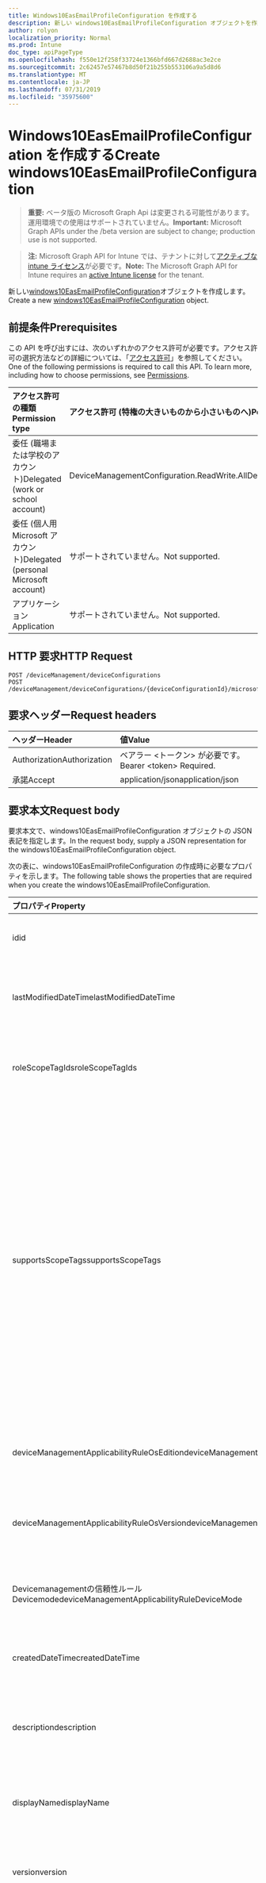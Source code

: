 ```yaml
---
title: Windows10EasEmailProfileConfiguration を作成する
description: 新しい windows10EasEmailProfileConfiguration オブジェクトを作成します。
author: rolyon
localization_priority: Normal
ms.prod: Intune
doc_type: apiPageType
ms.openlocfilehash: f550e12f258f33724e1366bfd667d2688ac3e2ce
ms.sourcegitcommit: 2c62457e57467b8d50f21b255b553106a9a5d8d6
ms.translationtype: MT
ms.contentlocale: ja-JP
ms.lasthandoff: 07/31/2019
ms.locfileid: "35975600"
---
```

# <a name="create-windows10easemailprofileconfiguration"></a><span data-ttu-id="b0303-103">Windows10EasEmailProfileConfiguration を作成する</span><span class="sxs-lookup"><span data-stu-id="b0303-103">Create windows10EasEmailProfileConfiguration</span></span>

> <span data-ttu-id="b0303-104">**重要:** ベータ版の Microsoft Graph Api は変更される可能性があります。運用環境での使用はサポートされていません。</span><span class="sxs-lookup"><span data-stu-id="b0303-104">**Important:** Microsoft Graph APIs under the /beta version are subject to change; production use is not supported.</span></span>

> <span data-ttu-id="b0303-105">**注:** Microsoft Graph API for Intune では、テナントに対して[アクティブな intune ライセンス](https://go.microsoft.com/fwlink/?linkid=839381)が必要です。</span><span class="sxs-lookup"><span data-stu-id="b0303-105">**Note:** The Microsoft Graph API for Intune requires an [active Intune license](https://go.microsoft.com/fwlink/?linkid=839381) for the tenant.</span></span>

<span data-ttu-id="b0303-106">新しい[windows10EasEmailProfileConfiguration](../resources/intune-deviceconfig-windows10easemailprofileconfiguration.md)オブジェクトを作成します。</span><span class="sxs-lookup"><span data-stu-id="b0303-106">Create a new [windows10EasEmailProfileConfiguration](../resources/intune-deviceconfig-windows10easemailprofileconfiguration.md) object.</span></span>

## <a name="prerequisites"></a><span data-ttu-id="b0303-107">前提条件</span><span class="sxs-lookup"><span data-stu-id="b0303-107">Prerequisites</span></span>
<span data-ttu-id="b0303-p101">この API を呼び出すには、次のいずれかのアクセス許可が必要です。アクセス許可の選択方法などの詳細については、「[アクセス許可](/graph/permissions-reference)」を参照してください。</span><span class="sxs-lookup"><span data-stu-id="b0303-p101">One of the following permissions is required to call this API. To learn more, including how to choose permissions, see [Permissions](/graph/permissions-reference).</span></span>

|<span data-ttu-id="b0303-110">アクセス許可の種類</span><span class="sxs-lookup"><span data-stu-id="b0303-110">Permission type</span></span>|<span data-ttu-id="b0303-111">アクセス許可 (特権の大きいものから小さいものへ)</span><span class="sxs-lookup"><span data-stu-id="b0303-111">Permissions (from most to least privileged)</span></span>|
|:---|:---|
|<span data-ttu-id="b0303-112">委任 (職場または学校のアカウント)</span><span class="sxs-lookup"><span data-stu-id="b0303-112">Delegated (work or school account)</span></span>|<span data-ttu-id="b0303-113">DeviceManagementConfiguration.ReadWrite.All</span><span class="sxs-lookup"><span data-stu-id="b0303-113">DeviceManagementConfiguration.ReadWrite.All</span></span>|
|<span data-ttu-id="b0303-114">委任 (個人用 Microsoft アカウント)</span><span class="sxs-lookup"><span data-stu-id="b0303-114">Delegated (personal Microsoft account)</span></span>|<span data-ttu-id="b0303-115">サポートされていません。</span><span class="sxs-lookup"><span data-stu-id="b0303-115">Not supported.</span></span>|
|<span data-ttu-id="b0303-116">アプリケーション</span><span class="sxs-lookup"><span data-stu-id="b0303-116">Application</span></span>|<span data-ttu-id="b0303-117">サポートされていません。</span><span class="sxs-lookup"><span data-stu-id="b0303-117">Not supported.</span></span>|

## <a name="http-request"></a><span data-ttu-id="b0303-118">HTTP 要求</span><span class="sxs-lookup"><span data-stu-id="b0303-118">HTTP Request</span></span>
<!-- {
  "blockType": "ignored"
}
-->
``` http
POST /deviceManagement/deviceConfigurations
POST /deviceManagement/deviceConfigurations/{deviceConfigurationId}/microsoft.graph.windowsDomainJoinConfiguration/networkAccessConfigurations
```

## <a name="request-headers"></a><span data-ttu-id="b0303-119">要求ヘッダー</span><span class="sxs-lookup"><span data-stu-id="b0303-119">Request headers</span></span>
|<span data-ttu-id="b0303-120">ヘッダー</span><span class="sxs-lookup"><span data-stu-id="b0303-120">Header</span></span>|<span data-ttu-id="b0303-121">値</span><span class="sxs-lookup"><span data-stu-id="b0303-121">Value</span></span>|
|:---|:---|
|<span data-ttu-id="b0303-122">Authorization</span><span class="sxs-lookup"><span data-stu-id="b0303-122">Authorization</span></span>|<span data-ttu-id="b0303-123">ベアラー &lt;トークン&gt; が必要です。</span><span class="sxs-lookup"><span data-stu-id="b0303-123">Bearer &lt;token&gt; Required.</span></span>|
|<span data-ttu-id="b0303-124">承諾</span><span class="sxs-lookup"><span data-stu-id="b0303-124">Accept</span></span>|<span data-ttu-id="b0303-125">application/json</span><span class="sxs-lookup"><span data-stu-id="b0303-125">application/json</span></span>|

## <a name="request-body"></a><span data-ttu-id="b0303-126">要求本文</span><span class="sxs-lookup"><span data-stu-id="b0303-126">Request body</span></span>
<span data-ttu-id="b0303-127">要求本文で、windows10EasEmailProfileConfiguration オブジェクトの JSON 表記を指定します。</span><span class="sxs-lookup"><span data-stu-id="b0303-127">In the request body, supply a JSON representation for the windows10EasEmailProfileConfiguration object.</span></span>

<span data-ttu-id="b0303-128">次の表に、windows10EasEmailProfileConfiguration の作成時に必要なプロパティを示します。</span><span class="sxs-lookup"><span data-stu-id="b0303-128">The following table shows the properties that are required when you create the windows10EasEmailProfileConfiguration.</span></span>

|<span data-ttu-id="b0303-129">プロパティ</span><span class="sxs-lookup"><span data-stu-id="b0303-129">Property</span></span>|<span data-ttu-id="b0303-130">型</span><span class="sxs-lookup"><span data-stu-id="b0303-130">Type</span></span>|<span data-ttu-id="b0303-131">説明</span><span class="sxs-lookup"><span data-stu-id="b0303-131">Description</span></span>|
|:---|:---|:---|
|<span data-ttu-id="b0303-132">id</span><span class="sxs-lookup"><span data-stu-id="b0303-132">id</span></span>|<span data-ttu-id="b0303-133">文字列</span><span class="sxs-lookup"><span data-stu-id="b0303-133">String</span></span>|<span data-ttu-id="b0303-134">エンティティのキー。</span><span class="sxs-lookup"><span data-stu-id="b0303-134">Key of the entity.</span></span> <span data-ttu-id="b0303-135">[deviceConfiguration](../resources/intune-deviceconfig-deviceconfiguration.md) から継承します</span><span class="sxs-lookup"><span data-stu-id="b0303-135">Inherited from [deviceConfiguration](../resources/intune-deviceconfig-deviceconfiguration.md)</span></span>|
|<span data-ttu-id="b0303-136">lastModifiedDateTime</span><span class="sxs-lookup"><span data-stu-id="b0303-136">lastModifiedDateTime</span></span>|<span data-ttu-id="b0303-137">DateTimeOffset</span><span class="sxs-lookup"><span data-stu-id="b0303-137">DateTimeOffset</span></span>|<span data-ttu-id="b0303-138">オブジェクトの最終更新の DateTime。</span><span class="sxs-lookup"><span data-stu-id="b0303-138">DateTime the object was last modified.</span></span> <span data-ttu-id="b0303-139">[deviceConfiguration](../resources/intune-deviceconfig-deviceconfiguration.md) から継承します</span><span class="sxs-lookup"><span data-stu-id="b0303-139">Inherited from [deviceConfiguration](../resources/intune-deviceconfig-deviceconfiguration.md)</span></span>|
|<span data-ttu-id="b0303-140">roleScopeTagIds</span><span class="sxs-lookup"><span data-stu-id="b0303-140">roleScopeTagIds</span></span>|<span data-ttu-id="b0303-141">文字列コレクション</span><span class="sxs-lookup"><span data-stu-id="b0303-141">String collection</span></span>|<span data-ttu-id="b0303-142">このエンティティインスタンスの範囲タグのリスト。</span><span class="sxs-lookup"><span data-stu-id="b0303-142">List of Scope Tags for this Entity instance.</span></span> <span data-ttu-id="b0303-143">[deviceConfiguration](../resources/intune-deviceconfig-deviceconfiguration.md) から継承します</span><span class="sxs-lookup"><span data-stu-id="b0303-143">Inherited from [deviceConfiguration](../resources/intune-deviceconfig-deviceconfiguration.md)</span></span>|
|<span data-ttu-id="b0303-144">supportsScopeTags</span><span class="sxs-lookup"><span data-stu-id="b0303-144">supportsScopeTags</span></span>|<span data-ttu-id="b0303-145">Boolean</span><span class="sxs-lookup"><span data-stu-id="b0303-145">Boolean</span></span>|<span data-ttu-id="b0303-146">基になるデバイス構成がスコープタグの割り当てをサポートしているかどうかを示します。</span><span class="sxs-lookup"><span data-stu-id="b0303-146">Indicates whether or not the underlying Device Configuration supports the assignment of scope tags.</span></span> <span data-ttu-id="b0303-147">この値が false である場合、ScopeTags プロパティへの割り当ては許可されません。エンティティは、スコープを持つユーザーには表示されません。</span><span class="sxs-lookup"><span data-stu-id="b0303-147">Assigning to the ScopeTags property is not allowed when this value is false and entities will not be visible to scoped users.</span></span> <span data-ttu-id="b0303-148">これは Silverlight で作成された従来のポリシーに対して実行され、Azure ポータルでポリシーを削除して再作成することによって解決できます。</span><span class="sxs-lookup"><span data-stu-id="b0303-148">This occurs for Legacy policies created in Silverlight and can be resolved by deleting and recreating the policy in the Azure Portal.</span></span> <span data-ttu-id="b0303-149">このプロパティに値を設定するには、 SetExtrusionDirection メソッドを適用します。</span><span class="sxs-lookup"><span data-stu-id="b0303-149">This property is read-only.</span></span> <span data-ttu-id="b0303-150">[deviceConfiguration](../resources/intune-deviceconfig-deviceconfiguration.md) から継承します</span><span class="sxs-lookup"><span data-stu-id="b0303-150">Inherited from [deviceConfiguration](../resources/intune-deviceconfig-deviceconfiguration.md)</span></span>|
|<span data-ttu-id="b0303-151">deviceManagementApplicabilityRuleOsEdition</span><span class="sxs-lookup"><span data-stu-id="b0303-151">deviceManagementApplicabilityRuleOsEdition</span></span>|[<span data-ttu-id="b0303-152">deviceManagementApplicabilityRuleOsEdition</span><span class="sxs-lookup"><span data-stu-id="b0303-152">deviceManagementApplicabilityRuleOsEdition</span></span>](../resources/intune-deviceconfig-devicemanagementapplicabilityruleosedition.md)|<span data-ttu-id="b0303-153">このポリシーの OS エディションの適用。</span><span class="sxs-lookup"><span data-stu-id="b0303-153">The OS edition applicability for this Policy.</span></span> <span data-ttu-id="b0303-154">[deviceConfiguration](../resources/intune-deviceconfig-deviceconfiguration.md) から継承します</span><span class="sxs-lookup"><span data-stu-id="b0303-154">Inherited from [deviceConfiguration](../resources/intune-deviceconfig-deviceconfiguration.md)</span></span>|
|<span data-ttu-id="b0303-155">deviceManagementApplicabilityRuleOsVersion</span><span class="sxs-lookup"><span data-stu-id="b0303-155">deviceManagementApplicabilityRuleOsVersion</span></span>|[<span data-ttu-id="b0303-156">deviceManagementApplicabilityRuleOsVersion</span><span class="sxs-lookup"><span data-stu-id="b0303-156">deviceManagementApplicabilityRuleOsVersion</span></span>](../resources/intune-deviceconfig-devicemanagementapplicabilityruleosversion.md)|<span data-ttu-id="b0303-157">このポリシーの OS バージョン適用ルール。</span><span class="sxs-lookup"><span data-stu-id="b0303-157">The OS version applicability rule for this Policy.</span></span> <span data-ttu-id="b0303-158">[deviceConfiguration](../resources/intune-deviceconfig-deviceconfiguration.md) から継承します</span><span class="sxs-lookup"><span data-stu-id="b0303-158">Inherited from [deviceConfiguration](../resources/intune-deviceconfig-deviceconfiguration.md)</span></span>|
|<span data-ttu-id="b0303-159">Devicemanagementの信頼性ルール Devicemode</span><span class="sxs-lookup"><span data-stu-id="b0303-159">deviceManagementApplicabilityRuleDeviceMode</span></span>|[<span data-ttu-id="b0303-160">Devicemanagementの信頼性ルール Devicemode</span><span class="sxs-lookup"><span data-stu-id="b0303-160">deviceManagementApplicabilityRuleDeviceMode</span></span>](../resources/intune-deviceconfig-devicemanagementapplicabilityruledevicemode.md)|<span data-ttu-id="b0303-161">このポリシーのデバイスモード適用ルール。</span><span class="sxs-lookup"><span data-stu-id="b0303-161">The device mode applicability rule for this Policy.</span></span> <span data-ttu-id="b0303-162">[deviceConfiguration](../resources/intune-deviceconfig-deviceconfiguration.md) から継承します</span><span class="sxs-lookup"><span data-stu-id="b0303-162">Inherited from [deviceConfiguration](../resources/intune-deviceconfig-deviceconfiguration.md)</span></span>|
|<span data-ttu-id="b0303-163">createdDateTime</span><span class="sxs-lookup"><span data-stu-id="b0303-163">createdDateTime</span></span>|<span data-ttu-id="b0303-164">DateTimeOffset</span><span class="sxs-lookup"><span data-stu-id="b0303-164">DateTimeOffset</span></span>|<span data-ttu-id="b0303-165">オブジェクトが作成された DateTime。</span><span class="sxs-lookup"><span data-stu-id="b0303-165">DateTime the object was created.</span></span> <span data-ttu-id="b0303-166">[deviceConfiguration](../resources/intune-deviceconfig-deviceconfiguration.md) から継承します</span><span class="sxs-lookup"><span data-stu-id="b0303-166">Inherited from [deviceConfiguration](../resources/intune-deviceconfig-deviceconfiguration.md)</span></span>|
|<span data-ttu-id="b0303-167">description</span><span class="sxs-lookup"><span data-stu-id="b0303-167">description</span></span>|<span data-ttu-id="b0303-168">String</span><span class="sxs-lookup"><span data-stu-id="b0303-168">String</span></span>|<span data-ttu-id="b0303-169">管理者が指定した、デバイス構成についての説明。</span><span class="sxs-lookup"><span data-stu-id="b0303-169">Admin provided description of the Device Configuration.</span></span> <span data-ttu-id="b0303-170">[deviceConfiguration](../resources/intune-deviceconfig-deviceconfiguration.md) から継承します</span><span class="sxs-lookup"><span data-stu-id="b0303-170">Inherited from [deviceConfiguration](../resources/intune-deviceconfig-deviceconfiguration.md)</span></span>|
|<span data-ttu-id="b0303-171">displayName</span><span class="sxs-lookup"><span data-stu-id="b0303-171">displayName</span></span>|<span data-ttu-id="b0303-172">String</span><span class="sxs-lookup"><span data-stu-id="b0303-172">String</span></span>|<span data-ttu-id="b0303-173">管理者が指定した、デバイス構成の名前。</span><span class="sxs-lookup"><span data-stu-id="b0303-173">Admin provided name of the device configuration.</span></span> <span data-ttu-id="b0303-174">[deviceConfiguration](../resources/intune-deviceconfig-deviceconfiguration.md) から継承します</span><span class="sxs-lookup"><span data-stu-id="b0303-174">Inherited from [deviceConfiguration](../resources/intune-deviceconfig-deviceconfiguration.md)</span></span>|
|<span data-ttu-id="b0303-175">version</span><span class="sxs-lookup"><span data-stu-id="b0303-175">version</span></span>|<span data-ttu-id="b0303-176">Int32</span><span class="sxs-lookup"><span data-stu-id="b0303-176">Int32</span></span>|<span data-ttu-id="b0303-177">デバイス構成のバージョン。</span><span class="sxs-lookup"><span data-stu-id="b0303-177">Version of the device configuration.</span></span> <span data-ttu-id="b0303-178">[deviceConfiguration](../resources/intune-deviceconfig-deviceconfiguration.md) から継承します</span><span class="sxs-lookup"><span data-stu-id="b0303-178">Inherited from [deviceConfiguration](../resources/intune-deviceconfig-deviceconfiguration.md)</span></span>|
|<span data-ttu-id="b0303-179">usernameSource</span><span class="sxs-lookup"><span data-stu-id="b0303-179">usernameSource</span></span>|[<span data-ttu-id="b0303-180">userEmailSource</span><span class="sxs-lookup"><span data-stu-id="b0303-180">userEmailSource</span></span>](../resources/intune-deviceconfig-useremailsource.md)|<span data-ttu-id="b0303-181">ユーザー名属性。 AAD から選択され、デバイスにインストールする前にこのプロファイルに挿入されます。</span><span class="sxs-lookup"><span data-stu-id="b0303-181">Username attribute that is picked from AAD and injected into this profile before installing on the device.</span></span> <span data-ttu-id="b0303-182">[EasEmailProfileConfigurationBase](../resources/intune-deviceconfig-easemailprofileconfigurationbase.md)から継承されます。</span><span class="sxs-lookup"><span data-stu-id="b0303-182">Inherited from [easEmailProfileConfigurationBase](../resources/intune-deviceconfig-easemailprofileconfigurationbase.md).</span></span> <span data-ttu-id="b0303-183">可能な値は、`userPrincipalName`、`primarySmtpAddress` です。</span><span class="sxs-lookup"><span data-stu-id="b0303-183">Possible values are: `userPrincipalName`, `primarySmtpAddress`.</span></span>|
|<span data-ttu-id="b0303-184">usernameAADSource</span><span class="sxs-lookup"><span data-stu-id="b0303-184">usernameAADSource</span></span>|[<span data-ttu-id="b0303-185">usernameSource</span><span class="sxs-lookup"><span data-stu-id="b0303-185">usernameSource</span></span>](../resources/intune-deviceconfig-usernamesource.md)|<span data-ttu-id="b0303-186">メールプロファイルのユーザー名を取得するために使用される AAD フィールドの名前。</span><span class="sxs-lookup"><span data-stu-id="b0303-186">Name of the AAD field, that will be used to retrieve UserName for email profile.</span></span> <span data-ttu-id="b0303-187">[EasEmailProfileConfigurationBase](../resources/intune-deviceconfig-easemailprofileconfigurationbase.md)から継承されます。</span><span class="sxs-lookup"><span data-stu-id="b0303-187">Inherited from [easEmailProfileConfigurationBase](../resources/intune-deviceconfig-easemailprofileconfigurationbase.md).</span></span> <span data-ttu-id="b0303-188">可能な値は、`userPrincipalName`、`primarySmtpAddress`、`samAccountName` です。</span><span class="sxs-lookup"><span data-stu-id="b0303-188">Possible values are: `userPrincipalName`, `primarySmtpAddress`, `samAccountName`.</span></span>|
|<span data-ttu-id="b0303-189">userDomainNameSource</span><span class="sxs-lookup"><span data-stu-id="b0303-189">userDomainNameSource</span></span>|[<span data-ttu-id="b0303-190">domainNameSource</span><span class="sxs-lookup"><span data-stu-id="b0303-190">domainNameSource</span></span>](../resources/intune-deviceconfig-domainnamesource.md)|<span data-ttu-id="b0303-191">UserDomainname 属性。 AAD から選択され、デバイスにインストールする前にこのプロファイルに挿入されます。</span><span class="sxs-lookup"><span data-stu-id="b0303-191">UserDomainname attribute that is picked from AAD and injected into this profile before installing on the device.</span></span> <span data-ttu-id="b0303-192">[EasEmailProfileConfigurationBase](../resources/intune-deviceconfig-easemailprofileconfigurationbase.md)から継承されます。</span><span class="sxs-lookup"><span data-stu-id="b0303-192">Inherited from [easEmailProfileConfigurationBase](../resources/intune-deviceconfig-easemailprofileconfigurationbase.md).</span></span> <span data-ttu-id="b0303-193">可能な値は、`fullDomainName`、`netBiosDomainName` です。</span><span class="sxs-lookup"><span data-stu-id="b0303-193">Possible values are: `fullDomainName`, `netBiosDomainName`.</span></span>|
|<span data-ttu-id="b0303-194">customDomainName</span><span class="sxs-lookup"><span data-stu-id="b0303-194">customDomainName</span></span>|<span data-ttu-id="b0303-195">String</span><span class="sxs-lookup"><span data-stu-id="b0303-195">String</span></span>|<span data-ttu-id="b0303-196">デバイスにインストールする前に電子メールプロファイルを生成するときに使用するカスタムドメイン名の値。</span><span class="sxs-lookup"><span data-stu-id="b0303-196">Custom domain name value used while generating an email profile before installing on the device.</span></span> <span data-ttu-id="b0303-197">[EasEmailProfileConfigurationBase](../resources/intune-deviceconfig-easemailprofileconfigurationbase.md)から継承します。</span><span class="sxs-lookup"><span data-stu-id="b0303-197">Inherited from [easEmailProfileConfigurationBase](../resources/intune-deviceconfig-easemailprofileconfigurationbase.md)</span></span>|
|<span data-ttu-id="b0303-198">accountName</span><span class="sxs-lookup"><span data-stu-id="b0303-198">accountName</span></span>|<span data-ttu-id="b0303-199">String</span><span class="sxs-lookup"><span data-stu-id="b0303-199">String</span></span>|<span data-ttu-id="b0303-200">アカウント名。</span><span class="sxs-lookup"><span data-stu-id="b0303-200">Account name.</span></span>|
|<span data-ttu-id="b0303-201">syncCalendar</span><span class="sxs-lookup"><span data-stu-id="b0303-201">syncCalendar</span></span>|<span data-ttu-id="b0303-202">Boolean</span><span class="sxs-lookup"><span data-stu-id="b0303-202">Boolean</span></span>|<span data-ttu-id="b0303-203">予定表を同期するかどうかを指定します。</span><span class="sxs-lookup"><span data-stu-id="b0303-203">Whether or not to sync the calendar.</span></span>|
|<span data-ttu-id="b0303-204">syncContacts</span><span class="sxs-lookup"><span data-stu-id="b0303-204">syncContacts</span></span>|<span data-ttu-id="b0303-205">Boolean</span><span class="sxs-lookup"><span data-stu-id="b0303-205">Boolean</span></span>|<span data-ttu-id="b0303-206">連絡先を同期するかどうかを指定します。</span><span class="sxs-lookup"><span data-stu-id="b0303-206">Whether or not to sync contacts.</span></span>|
|<span data-ttu-id="b0303-207">syncTasks</span><span class="sxs-lookup"><span data-stu-id="b0303-207">syncTasks</span></span>|<span data-ttu-id="b0303-208">Boolean</span><span class="sxs-lookup"><span data-stu-id="b0303-208">Boolean</span></span>|<span data-ttu-id="b0303-209">タスクを同期するかどうかを指定します。</span><span class="sxs-lookup"><span data-stu-id="b0303-209">Whether or not to sync tasks.</span></span>|
|<span data-ttu-id="b0303-210">durationOfEmailToSync</span><span class="sxs-lookup"><span data-stu-id="b0303-210">durationOfEmailToSync</span></span>|[<span data-ttu-id="b0303-211">emailSyncDuration</span><span class="sxs-lookup"><span data-stu-id="b0303-211">emailSyncDuration</span></span>](../resources/intune-deviceconfig-emailsyncduration.md)|<span data-ttu-id="b0303-212">同期する電子メールの期間。可能な値は`userDefined`、 `oneDay`、 `threeDays` `oneWeek` `twoWeeks` `oneMonth`、、、、 `unlimited`、です。</span><span class="sxs-lookup"><span data-stu-id="b0303-212">Duration of email to sync. Possible values are: `userDefined`, `oneDay`, `threeDays`, `oneWeek`, `twoWeeks`, `oneMonth`, `unlimited`.</span></span>|
|<span data-ttu-id="b0303-213">emailAddressSource</span><span class="sxs-lookup"><span data-stu-id="b0303-213">emailAddressSource</span></span>|[<span data-ttu-id="b0303-214">userEmailSource</span><span class="sxs-lookup"><span data-stu-id="b0303-214">userEmailSource</span></span>](../resources/intune-deviceconfig-useremailsource.md)|<span data-ttu-id="b0303-215">AAD から選択され、デバイスにインストールする前にこのプロファイルに挿入される電子メール属性。</span><span class="sxs-lookup"><span data-stu-id="b0303-215">Email attribute that is picked from AAD and injected into this profile before installing on the device.</span></span> <span data-ttu-id="b0303-216">可能な値は、`userPrincipalName`、`primarySmtpAddress` です。</span><span class="sxs-lookup"><span data-stu-id="b0303-216">Possible values are: `userPrincipalName`, `primarySmtpAddress`.</span></span>|
|<span data-ttu-id="b0303-217">emailSyncSchedule</span><span class="sxs-lookup"><span data-stu-id="b0303-217">emailSyncSchedule</span></span>|[<span data-ttu-id="b0303-218">emailSyncSchedule</span><span class="sxs-lookup"><span data-stu-id="b0303-218">emailSyncSchedule</span></span>](../resources/intune-deviceconfig-emailsyncschedule.md)|<span data-ttu-id="b0303-219">電子メール同期スケジュール。</span><span class="sxs-lookup"><span data-stu-id="b0303-219">Email sync schedule.</span></span> <span data-ttu-id="b0303-220">可能な値は、`userDefined`、`asMessagesArrive`、`manual`、`fifteenMinutes`、`thirtyMinutes`、`sixtyMinutes`、`basedOnMyUsage` です。</span><span class="sxs-lookup"><span data-stu-id="b0303-220">Possible values are: `userDefined`, `asMessagesArrive`, `manual`, `fifteenMinutes`, `thirtyMinutes`, `sixtyMinutes`, `basedOnMyUsage`.</span></span>|
|<span data-ttu-id="b0303-221">hostName</span><span class="sxs-lookup"><span data-stu-id="b0303-221">hostName</span></span>|<span data-ttu-id="b0303-222">String</span><span class="sxs-lookup"><span data-stu-id="b0303-222">String</span></span>|<span data-ttu-id="b0303-223">ネイティブメールアプリが接続する Exchange の場所 (URL)。</span><span class="sxs-lookup"><span data-stu-id="b0303-223">Exchange location that (URL) that the native mail app connects to.</span></span>|
|<span data-ttu-id="b0303-224">requireSsl</span><span class="sxs-lookup"><span data-stu-id="b0303-224">requireSsl</span></span>|<span data-ttu-id="b0303-225">Boolean</span><span class="sxs-lookup"><span data-stu-id="b0303-225">Boolean</span></span>|<span data-ttu-id="b0303-226">SSL を使用するかどうかを示します。</span><span class="sxs-lookup"><span data-stu-id="b0303-226">Indicates whether or not to use SSL.</span></span>|



## <a name="response"></a><span data-ttu-id="b0303-227">応答</span><span class="sxs-lookup"><span data-stu-id="b0303-227">Response</span></span>
<span data-ttu-id="b0303-228">成功した場合、このメソッド`201 Created`は応答コードと、応答本文で[windows10EasEmailProfileConfiguration](../resources/intune-deviceconfig-windows10easemailprofileconfiguration.md)オブジェクトを返します。</span><span class="sxs-lookup"><span data-stu-id="b0303-228">If successful, this method returns a `201 Created` response code and a [windows10EasEmailProfileConfiguration](../resources/intune-deviceconfig-windows10easemailprofileconfiguration.md) object in the response body.</span></span>

## <a name="example"></a><span data-ttu-id="b0303-229">例</span><span class="sxs-lookup"><span data-stu-id="b0303-229">Example</span></span>

### <a name="request"></a><span data-ttu-id="b0303-230">要求</span><span class="sxs-lookup"><span data-stu-id="b0303-230">Request</span></span>
<span data-ttu-id="b0303-231">以下は、要求の例です。</span><span class="sxs-lookup"><span data-stu-id="b0303-231">Here is an example of the request.</span></span>
``` http
POST https://graph.microsoft.com/beta/deviceManagement/deviceConfigurations
Content-type: application/json
Content-length: 1526

{
  "@odata.type": "#microsoft.graph.windows10EasEmailProfileConfiguration",
  "roleScopeTagIds": [
    "Role Scope Tag Ids value"
  ],
  "supportsScopeTags": true,
  "deviceManagementApplicabilityRuleOsEdition": {
    "@odata.type": "microsoft.graph.deviceManagementApplicabilityRuleOsEdition",
    "osEditionTypes": [
      "windows10EnterpriseN"
    ],
    "name": "Name value",
    "ruleType": "exclude"
  },
  "deviceManagementApplicabilityRuleOsVersion": {
    "@odata.type": "microsoft.graph.deviceManagementApplicabilityRuleOsVersion",
    "minOSVersion": "Min OSVersion value",
    "maxOSVersion": "Max OSVersion value",
    "name": "Name value",
    "ruleType": "exclude"
  },
  "deviceManagementApplicabilityRuleDeviceMode": {
    "@odata.type": "microsoft.graph.deviceManagementApplicabilityRuleDeviceMode",
    "deviceMode": "sModeConfiguration",
    "name": "Name value",
    "ruleType": "exclude"
  },
  "description": "Description value",
  "displayName": "Display Name value",
  "version": 7,
  "usernameSource": "primarySmtpAddress",
  "usernameAADSource": "primarySmtpAddress",
  "userDomainNameSource": "netBiosDomainName",
  "customDomainName": "Custom Domain Name value",
  "accountName": "Account Name value",
  "syncCalendar": true,
  "syncContacts": true,
  "syncTasks": true,
  "durationOfEmailToSync": "oneDay",
  "emailAddressSource": "primarySmtpAddress",
  "emailSyncSchedule": "asMessagesArrive",
  "hostName": "Host Name value",
  "requireSsl": true
}
```

### <a name="response"></a><span data-ttu-id="b0303-232">応答</span><span class="sxs-lookup"><span data-stu-id="b0303-232">Response</span></span>
<span data-ttu-id="b0303-p119">以下は、応答の例です。注:簡潔にするために、ここに示す応答オブジェクトは切り詰められている場合があります。すべてのプロパティは実際の呼び出しから返されます。</span><span class="sxs-lookup"><span data-stu-id="b0303-p119">Here is an example of the response. Note: The response object shown here may be truncated for brevity. All of the properties will be returned from an actual call.</span></span>
``` http
HTTP/1.1 201 Created
Content-Type: application/json
Content-Length: 1698

{
  "@odata.type": "#microsoft.graph.windows10EasEmailProfileConfiguration",
  "id": "9dc6f073-f073-9dc6-73f0-c69d73f0c69d",
  "lastModifiedDateTime": "2017-01-01T00:00:35.1329464-08:00",
  "roleScopeTagIds": [
    "Role Scope Tag Ids value"
  ],
  "supportsScopeTags": true,
  "deviceManagementApplicabilityRuleOsEdition": {
    "@odata.type": "microsoft.graph.deviceManagementApplicabilityRuleOsEdition",
    "osEditionTypes": [
      "windows10EnterpriseN"
    ],
    "name": "Name value",
    "ruleType": "exclude"
  },
  "deviceManagementApplicabilityRuleOsVersion": {
    "@odata.type": "microsoft.graph.deviceManagementApplicabilityRuleOsVersion",
    "minOSVersion": "Min OSVersion value",
    "maxOSVersion": "Max OSVersion value",
    "name": "Name value",
    "ruleType": "exclude"
  },
  "deviceManagementApplicabilityRuleDeviceMode": {
    "@odata.type": "microsoft.graph.deviceManagementApplicabilityRuleDeviceMode",
    "deviceMode": "sModeConfiguration",
    "name": "Name value",
    "ruleType": "exclude"
  },
  "createdDateTime": "2017-01-01T00:02:43.5775965-08:00",
  "description": "Description value",
  "displayName": "Display Name value",
  "version": 7,
  "usernameSource": "primarySmtpAddress",
  "usernameAADSource": "primarySmtpAddress",
  "userDomainNameSource": "netBiosDomainName",
  "customDomainName": "Custom Domain Name value",
  "accountName": "Account Name value",
  "syncCalendar": true,
  "syncContacts": true,
  "syncTasks": true,
  "durationOfEmailToSync": "oneDay",
  "emailAddressSource": "primarySmtpAddress",
  "emailSyncSchedule": "asMessagesArrive",
  "hostName": "Host Name value",
  "requireSsl": true
}
```





